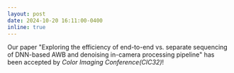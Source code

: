 ```yaml
---
layout: post
date: 2024-10-20 16:11:00-0400
inline: true
---
```


Our paper "Exploring the efficiency of end-to-end vs. separate sequencing of DNN-based AWB and denoising in-camera processing pipeline" has been accepted by *Color Imaging Conference(CIC32)*!

